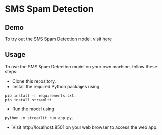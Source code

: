 # SMS Spam Detection



## Demo
To try out the SMS Spam Detection model, visit [here](https://sms-spam-detection-system-using-nlp-speseqdtmdnrgekqjrgy7q.streamlit.app/)
## Usage
To use the SMS Spam Detection model on your own machine, follow these steps:

+ Clone this repository.
+ Install the required Python packages using 
```
pip install -r requirements.txt.
pip install streamlit
```
+ Run the model using 
```
python -m streamlit run app.py.
```
+ Visit http://localhost:8501 on your web browser to access the web app.

